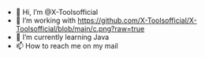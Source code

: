 - 👋 Hi, I’m @X-Toolsofficial
- 👀 I’m working with  https://github.com/X-Toolsofficial/X-Toolsofficial/blob/main/c.png?raw=true
- 🌱 I’m currently learning Java
- 📫 How to reach me on my mail
